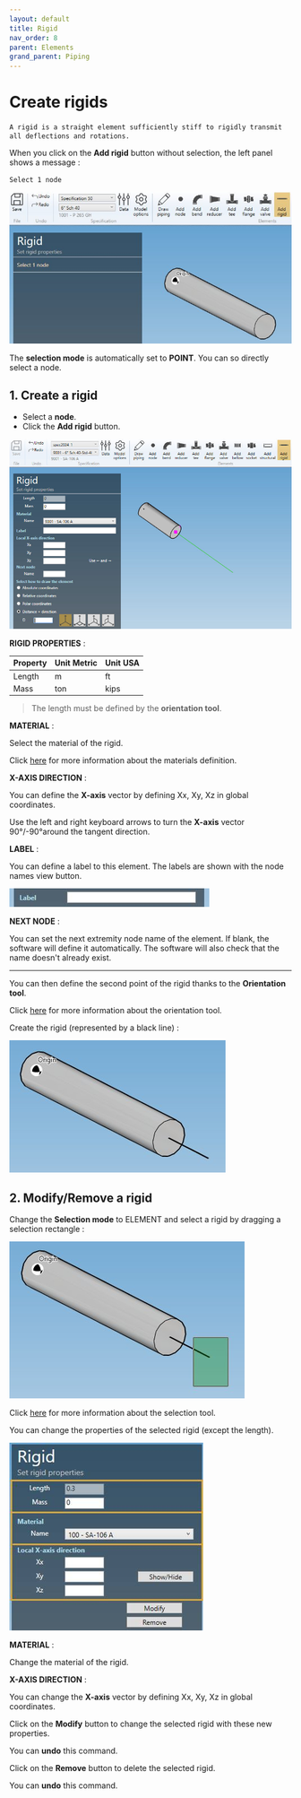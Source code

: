 ```yaml
---
layout: default
title: Rigid
nav_order: 8
parent: Elements
grand_parent: Piping
---
```


# Create rigids

    A rigid is a straight element sufficiently stiff to rigidly transmit all deflections and rotations.

When you click on the **Add rigid** button without selection, the left panel shows a message :

    Select 1 node

![Image](../../Images/Rigid1.jpg)

The **selection mode** is automatically set to **POINT**. You can so directly select a node.

## 1. Create a rigid

- Select a **node**.
- Click the **Add rigid** button.

![Image](../../Images/Rigid2.jpg)

**RIGID PROPERTIES** :

| Property | Unit Metric | Unit USA |
| -------- | ---- | ---- |
| Length | m | ft |
| Mass | ton | kips |

>The length must be defined by the **orientation tool**.

**MATERIAL** :

Select the material of the rigid.

Click [here](https://documentation.metapiping.com/Design/Specification/Data.html#11-material-definition) for more information about the materials definition.

**X-AXIS DIRECTION** :

You can define the **X-axis** vector by defining Xx, Xy, Xz in global coordinates.

Use the left and right keyboard arrows to turn the **X-axis** vector 90°/-90°around the tangent direction.

**LABEL** :

You can define a label to this element. The labels are shown with the node names view button.

![Image](../../Images/Label1.jpg)

**NEXT NODE** :

You can set the next extremity node name of the element. If blank, the software will define it automatically. The software will also check that the name doesn't already exist.

---

You can then define the second point of the rigid thanks to the **Orientation tool**.

Click [here](https://documentation.metapiping.com/Design/Elements/Orientation.html) for more information about the orientation tool.

Create the rigid (represented by a black line) :

![Image](../../Images/Rigid3.jpg)

## 2. Modify/Remove a rigid

Change the **Selection mode** to ELEMENT and select a rigid by dragging a selection rectangle :

![Image](../../Images/Rigid5.jpg)

Click [here](https://documentation.metapiping.com/Design/Selection.html) for more information about the selection tool.

You can change the properties of the selected rigid (except the length).

![Image](../../Images/Rigid4.jpg)

**MATERIAL** :

Change the material of the rigid.

**X-AXIS DIRECTION** :

You can change the **X-axis** vector by defining Xx, Xy, Xz in global coordinates.

Click on the **Modify** button to change the selected rigid with these new properties.

You can **undo** this command.

Click on the **Remove** button to delete the selected rigid.

You can **undo** this command.


